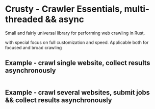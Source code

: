 # Crusty - Crawler Essentials, multi-threaded && async

Small and fairly universal library for performing web crawling in Rust, 

with special focus on full customization and speed. Applicable both for focused and broad crawling

## Example - crawl single website, collect results asynchronously 

```rust

```

## Example - crawl several websites, submit jobs && collect results asynchronously

```rust

```